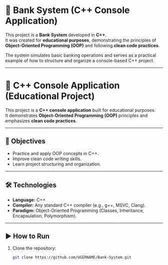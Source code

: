 # 🏦 Bank System (C++ Console Application)

This project is a **Bank System** developed in **C++**.  
It was created for **educational purposes**, demonstrating the principles of **Object-Oriented Programming (OOP)** and following **clean code practices**.  

The system simulates basic banking operations and serves as a practical example of how to structure and organize a console-based C++ project.

---

# 📘 C++ Console Application (Educational Project)

This project is a **C++ console application** built for educational purposes.  
It demonstrates **Object-Oriented Programming (OOP)** principles and emphasizes **clean code practices**.  

---

## 🎯 Objectives
- Practice and apply OOP concepts in C++.  
- Improve clean code writing skills.  
- Learn project structuring and organization.  

---

## 🛠️ Technologies
- **Language:** C++  
- **Compiler:** Any standard C++ compiler (e.g., g++, MSVC, Clang).  
- **Paradigm:** Object-Oriented Programming (Classes, Inheritance, Encapsulation, Polymorphism).  

---

## ▶️ How to Run
1. Clone the repository:
   ```bash
   git clone https://github.com/USERNAME/Bank-System.git
